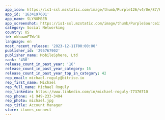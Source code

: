 ```yaml
---
app_icon: https://is1-ssl.mzstatic.com/image/thumb/Purple126/v4/0e/87/05/0e8705b0-820c-49a3-46f4-ebd6cbeb60ab/AppIcon-0-0-1x_U007emarketing-0-7-0-85-220.png/1024x1024bb.png
app_id: '1634197601'
app_name: SLYNUMBER
app_screenshot: https://is1-ssl.mzstatic.com/image/thumb/PurpleSource116/v4/40/7a/e9/407ae95f-3a3b-cb64-354d-7a7574464a19/982052e9-47bf-4be4-a6fb-606d9ad47a45_1.png/1284x2778bb.png
category: Social Networking
country: US
id: okbawmFTWz1U
language: en
most_recent_release: '2023-12-11T00:00:00'
publisher_id: '295767902'
publisher_name: MobileSphere, Ltd
rank: '430'
release_count_in_past_year: '16'
release_count_in_past_year_category: 16
release_count_in_past_year_top_in_category: 42
rep_email: michael.roguly@bitrise.io
rep_first_name: Michael
rep_full_name: Michael Roguly
rep_linkedin: https://www.linkedin.com/in/michael-roguly-77376710
rep_phone: +1 949-233-3404
rep_photo: michael.jpg
rep_title: Account Manager
store: itunes_connect
---
```

